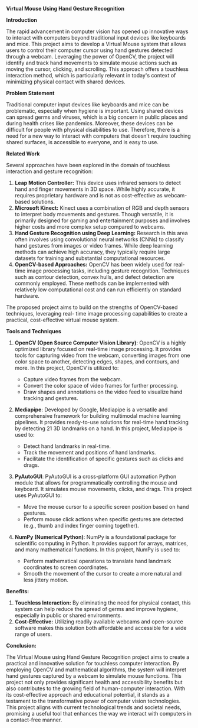 **Virtual Mouse Using Hand Gesture Recognition**

**Introduction** 

The  rapid  advancement  in  computer  vision  has  opened  up  innovative  ways  to  interact  with computers beyond traditional input devices like keyboards and mice. This project aims to develop a Virtual Mouse system that allows users to control their computer cursor using hand gestures detected through a webcam. Leveraging the power of OpenCV, the project will identify and track hand movements to simulate mouse actions such as moving the cursor, clicking, and scrolling. This approach offers a touchless interaction method, which is particularly relevant in today's context of minimizing physical contact with shared devices. 

**Problem Statement** 

Traditional computer input devices like keyboards and mice can be problematic, especially when hygiene is important. Using shared devices can spread germs and viruses, which is a big concern in public places and during health crises like pandemics. Moreover, these devices can be difficult for people with physical disabilities to use. Therefore, there is a need for a new way to interact with computers that doesn’t require touching shared surfaces, is accessible to everyone, and is easy to use. 

**Related Work** 

Several approaches have been explored in the domain of touchless interaction and gesture recognition: 

1. **Leap Motion Controller:** This device uses infrared sensors to detect hand and finger movements in 3D space. While highly accurate, it requires proprietary hardware and is not as cost-effective as webcam-based solutions. 
1. **Microsoft Kinect:** Kinect uses a combination of RGB and depth sensors to interpret body movements  and  gestures.  Though  versatile,  it  is  primarily  designed  for  gaming  and entertainment purposes and involves higher costs and more complex setup compared to webcams. 
1. **Hand Gesture Recognition using Deep Learning:** Research in this area often involves using convolutional neural networks (CNNs) to classify hand gestures from images or video frames. While deep learning methods can achieve high accuracy, they typically require large datasets for training and substantial computational resources. 
4. **OpenCV-based  Approaches:**  OpenCV  has  been  widely  used  for  real-time  image processing tasks, including gesture recognition. Techniques such as contour detection, convex  hulls,  and  defect  detection  are  commonly  employed.  These  methods  can  be implemented with relatively low computational cost and can run efficiently on standard hardware. 

The proposed project aims to build on the strengths of OpenCV-based techniques, leveraging real- time image processing capabilities to create a practical, cost-effective virtual mouse system. 

**Tools and Techniques** 

1. **OpenCV (Open Source Computer Vision Library)**: OpenCV is a highly optimized library focused on real-time image processing. It provides tools for capturing video from the webcam, converting images from one color space to another, detecting edges, shapes, and contours, and more. In this project, OpenCV is utilized to:
   - Capture video frames from the webcam.
   - Convert the color space of video frames for further processing.
   - Draw shapes and annotations on the video feed to visualize hand tracking and gestures.

2. **Mediapipe**: Developed by Google, Mediapipe is a versatile and comprehensive framework for building multimodal machine learning pipelines. It provides ready-to-use solutions for real-time hand tracking by detecting 21 3D landmarks on a hand. In this project, Mediapipe is used to:
   - Detect hand landmarks in real-time.
   - Track the movement and positions of hand landmarks.
   - Facilitate the identification of specific gestures such as clicks and drags.

3. **PyAutoGUI**: PyAutoGUI is a cross-platform GUI automation Python module that allows for programmatically controlling the mouse and keyboard. It simulates mouse movements, clicks, and drags. This project uses PyAutoGUI to:
   - Move the mouse cursor to a specific screen position based on hand gestures.
   - Perform mouse click actions when specific gestures are detected (e.g., thumb and index finger coming together).

4. **NumPy (Numerical Python)**: NumPy is a foundational package for scientific computing in Python. It provides support for arrays, matrices, and many mathematical functions. In this project, NumPy is used to:
   - Perform mathematical operations to translate hand landmark coordinates to screen coordinates.
   - Smooth the movement of the cursor  to create a more natural and less jittery motion.  

**Benefits:** 

1. **Touchless Interaction:** By eliminating the need for physical contact, this system can help reduce  the  spread  of  germs  and  improve  hygiene,  especially  in  public  or  shared environments. 
1. **Cost-Effective:** Utilizing readily available webcams and open-source software makes this solution both affordable and accessible for a wide range of users. 

**Conclusion:** 

The  Virtual  Mouse  using  Hand  Gesture  Recognition  project  aims  to  create  a  practical  and innovative solution for touchless computer interaction. By employing OpenCV and mathematical algorithms, the system will interpret hand gestures captured by a webcam to simulate mouse functions. This project not only provides significant health and accessibility benefits but also contributes to the growing field of human-computer interaction. With its cost-effective approach and educational potential, it stands as a testament to the transformative power of computer vision technologies. This project aligns with current technological trends and societal needs, promising a useful tool that enhances the way we interact with computers in a contact-free manner. 
